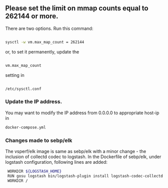 ## Please set the limit on mmap counts equal to 262144 or more.

There are two options. Run this command:
```sh

sysctl -w vm.max_map_count = 262144

```
or, to set it permanently, update the
```sh

vm.max_map_count

```
setting in

```sh

/etc/sysctl.conf

```

### Update the IP address.
You may want to modify the IP address from 0.0.0.0 to appropriate host-ip in
```sh
docker-compose.yml

```

### Changes made to sebp/elk
The vsperf/elk image is same as sebp/elk with a minor change - the inclusion of collectd codec to logstash.
In the Dockerfile of sebp/elk, under logstash configuration, following lines are added:
```sh
 WORKDIR ${LOGSTASH_HOME}
 RUN gosu logstash bin/logstash-plugin install logstash-codec-collectd
 WORKDIR /

```
